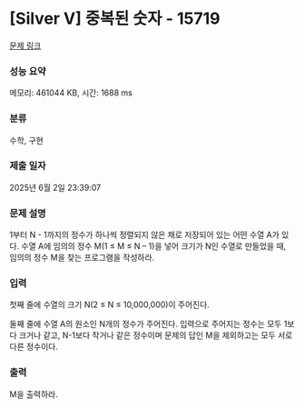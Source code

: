 # [Silver V] 중복된 숫자 - 15719 

[문제 링크](https://www.acmicpc.net/problem/15719) 

### 성능 요약

메모리: 461044 KB, 시간: 1688 ms

### 분류

수학, 구현

### 제출 일자

2025년 6월 2일 23:39:07

### 문제 설명

<p>1부터 N - 1까지의 정수가 하나씩 정렬되지 않은 채로 저장되어 있는 어떤 수열 A가 있다. 수열 A에 임의의 정수 M(1 ≤ M ≤ N – 1)을 넣어 크기가 N인 수열로 만들었을 때, 임의의 정수 M을 찾는 프로그램을 작성하라.</p>

### 입력 

 <p>첫째 줄에 수열의 크기 N(2 ≤ N ≤ 10,000,000)이 주어진다.</p>

<p>둘째 줄에 수열 A의 원소인 N개의 정수가 주어진다. 입력으로 주어지는 정수는 모두 1보다 크거나 같고, N-1보다 작거나 같은 정수이며 문제의 답인 M을 제외하고는 모두 서로 다른 정수이다.</p>

### 출력 

 <p>M을 출력하라.</p>


